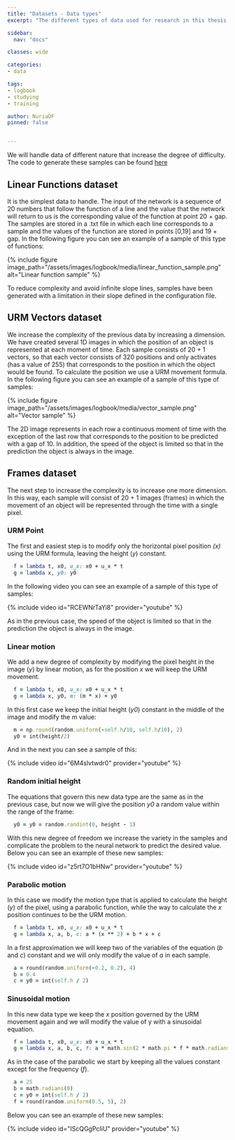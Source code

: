 ```yaml
---
title: "Datasets - Data types"
excerpt: "The different types of data used for research in this thesis."

sidebar:
  nav: "docs"

classes: wide

categories:
- data

tags:
- logbook
- studying
- training

author: NuriaOF
pinned: false


---
```


We will handle data of different nature that increase the degree of difficulty. The code to generate these samples can be found [here](https://github.com/RoboticsURJC-students/2017-tfm-nuria-oyaga/tree/master/Generator)

## Linear Functions dataset
It is the simplest data to handle. The input of the network is a sequence of 20 numbers that follow the function of a line and the value that the network will return to us is the corresponding value of the function at point 20 + gap.
The samples are stored in a .txt file in which each line corresponds to a sample and the values of the function are stored in points [0,19] and 19 + gap.
In the following figure you can see an example of a sample of this type of functions:

{% include figure image_path="/assets/images/logbook/media/linear_function_sample.png" alt="Linear function sample" %}

To reduce complexity and avoid infinite slope lines, samples have been generated with a limitation in their slope defined in the configuration file.

## URM Vectors dataset
We increase the complexity of the previous data by increasing a dimension. We have created several 1D images in which the position of an object is represented at each moment of time. Each sample consists of 20 + 1 vectors, so that each vector consists of 320 positions and only activates (has a value of 255) that corresponds to the position in which the object would be found. To calculate the position we use a URM movement formula.
In the following figure you can see an example of a sample of this type of samples:

{% include figure image_path="/assets/images/logbook/media/vector_sample.png" alt="Vector sample" %}

The 2D image represents in each row a continuous moment of time with the exception of the last row that corresponds to the position to be predicted with a gap of 10. In addition, the speed of the object is limited so that in the prediction the object is always in the image.


## Frames dataset
The next step to increase the complexity is to increase one more dimension. In this way, each sample will consist of 20 + 1 images (frames) in which the movement of an object will be represented through the time with a single pixel.

### URM Point 
The first and easiest step is to modify only the horizontal pixel position *(x)* using the URM formula, leaving the height (*y*) constant.

```ruby
  f = lambda t, x0, u_x: x0 + u_x * t
  g = lambda x, y0: y0
```

In the following video you can see an example of a sample of this type of samples:

{% include video id="RCEWNrTaYi8" provider="youtube" %}

As in the previous case, the speed of the object is limited so that in the prediction the object is always in the image.

### Linear motion
We add a new degree of complexity by modifying the pixel height in the image (*y*) by linear motion, as for the position *x* we will keep the URM movement.

```ruby
  f = lambda t, x0, u_x: x0 + u_x * t
  g = lambda x, y0, m: (m * x) + y0
```

In this first case we keep the initial height (*y0*) constant in the middle of the image and modify the *m* value:

```ruby
  m = np.round(random.uniform(-self.h/10, self.h/10), 2)
  y0 = int(height/2)
```

And in the next you can see a sample of this:

{% include video id="6M4slvtwdr0" provider="youtube" %}

### Random initial height
The equations that govern this new data type are the same as in the previous case, but now we will give the position *y0* a random value within the range of the frame:

```ruby
  y0 = y0 = random.randint(0, height - 1)
```

With this new degree of freedom we increase the variety in the samples and complicate the problem to the neural network to predict the desired value. Below you can see an example of these new samples:

{% include video id="z5rt7O1bHNw" provider="youtube" %}

### Parabolic motion
In this case we modify the motion type that is applied to calculate the height (*y*) of the pixel, using a parabolic function, while the way to calculate the *x* position continues to be the URM motion.

```ruby
  f = lambda t, x0, u_x: x0 + u_x * t
  g = lambda x, a, b, c: a * (x ** 2) + b * x + c
```

In a first approximation we will keep two of the variables of the equation (*b* and *c*) constant and we will only modify the value of *a* in each sample.

```ruby
  a = round(random.uniform(-0.2, 0.2), 4)
  b = 0.4
  c = y0 = int(self.h / 2)
```

### Sinusoidal motion
In this new data type we keep the *x* position governed by the URM movement again and we will modify the value of y with a sinusoidal equation.

```ruby
  f = lambda t, x0, u_x: x0 + u_x * t
  g = lambda x, a, b, c, f: a * math.sin(2 * math.pi * f * math.radians(x) + b) + c
```

As in the case of the parabolic we start by keeping all the values constant except for the frequency (*f*).

```ruby
  a = 25
  b = math.radians(0)
  c = y0 = int(self.h / 2)
  f = round(random.uniform(0.5, 5), 2)
```

Below you can see an example of these new samples:

{% include video id="IScQGgPcIiU" provider="youtube" %}


